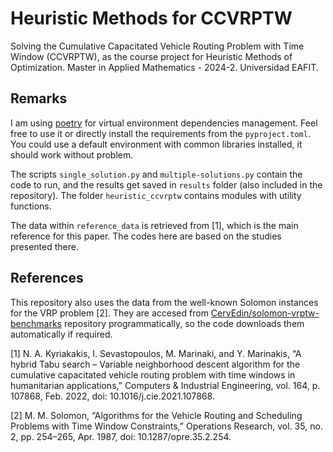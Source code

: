 # Heuristic Methods for CCVRPTW
Solving the Cumulative Capacitated Vehicle Routing Problem with Time Window (CCVRPTW), as the course project for Heuristic Methods of Optimization. Master in Applied Mathematics - 2024-2. Universidad EAFIT.

## Remarks

I am using [poetry](https://python-poetry.org/) for virtual environment dependencies management. Feel free to use it or directly install the requirements from the `pyproject.toml`. You could use a default environment with common libraries installed, it should work without problem.

The scripts `single_solution.py` and `multiple-solutions.py` contain the code to run, and the results get saved in `results` folder (also included in the repository). The folder `heuristic_ccvrptw` contains modules with utility functions.

The data within `reference_data` is retrieved from [1], which is the main reference for this paper. The codes here are based on the studies presented there.

## References

This repository also uses the data from the well-known Solomon instances for the VRP problem [2]. They are accesed from [CervEdin/solomon-vrptw-benchmarks](https://github.com/CervEdin/solomon-vrptw-benchmarks/tree/main) repository programmatically, so the code downloads them automatically if required.

[1] N. A. Kyriakakis, I. Sevastopoulos, M. Marinaki, and Y. Marinakis, “A hybrid Tabu search – Variable neighborhood descent algorithm for the cumulative capacitated vehicle routing problem with time windows in humanitarian applications,” Computers & Industrial Engineering, vol. 164, p. 107868, Feb. 2022, doi: 10.1016/j.cie.2021.107868.

[2] M. M. Solomon, “Algorithms for the Vehicle Routing and Scheduling Problems with Time Window Constraints,” Operations Research, vol. 35, no. 2, pp. 254–265, Apr. 1987, doi: 10.1287/opre.35.2.254.


